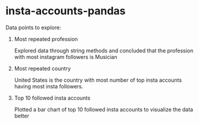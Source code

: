 # insta-accounts-pandas

Data points to explore:
1. Most repeated profession

   Explored data through string methods and concluded that the profession with most instagram followers is Musician
   
2. Most repeated country

   United States is the country with most number of top insta accounts having most insta followers.
   
3. Top 10 followed insta accounts

   Plotted a bar chart of top 10 followed insta accounts to visualize the data better
